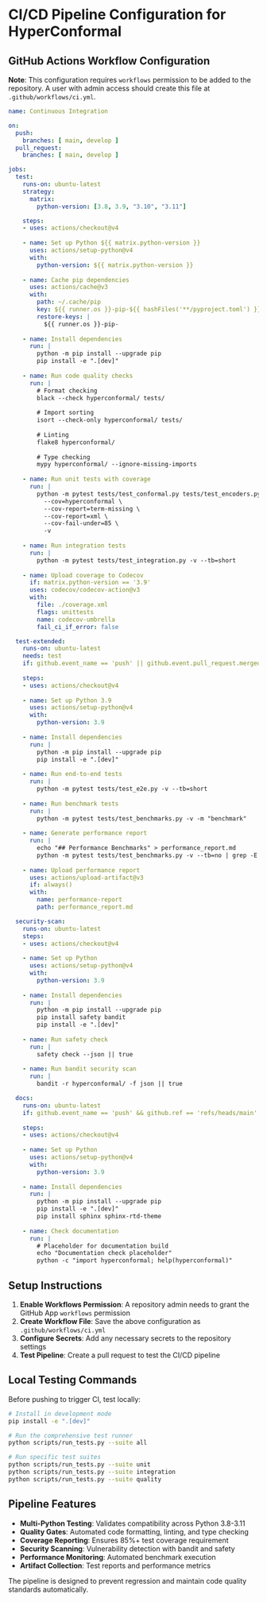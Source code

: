 # CI/CD Pipeline Configuration for HyperConformal

## GitHub Actions Workflow Configuration

**Note**: This configuration requires `workflows` permission to be added to the repository. A user with admin access should create this file at `.github/workflows/ci.yml`.

```yaml
name: Continuous Integration

on:
  push:
    branches: [ main, develop ]
  pull_request:
    branches: [ main, develop ]

jobs:
  test:
    runs-on: ubuntu-latest
    strategy:
      matrix:
        python-version: [3.8, 3.9, "3.10", "3.11"]

    steps:
    - uses: actions/checkout@v4
    
    - name: Set up Python ${{ matrix.python-version }}
      uses: actions/setup-python@v4
      with:
        python-version: ${{ matrix.python-version }}
    
    - name: Cache pip dependencies
      uses: actions/cache@v3
      with:
        path: ~/.cache/pip
        key: ${{ runner.os }}-pip-${{ hashFiles('**/pyproject.toml') }}
        restore-keys: |
          ${{ runner.os }}-pip-
    
    - name: Install dependencies
      run: |
        python -m pip install --upgrade pip
        pip install -e ".[dev]"
    
    - name: Run code quality checks
      run: |
        # Format checking
        black --check hyperconformal/ tests/
        
        # Import sorting
        isort --check-only hyperconformal/ tests/
        
        # Linting
        flake8 hyperconformal/
        
        # Type checking
        mypy hyperconformal/ --ignore-missing-imports
    
    - name: Run unit tests with coverage
      run: |
        python -m pytest tests/test_conformal.py tests/test_encoders.py tests/test_hyperconformal.py tests/test_metrics.py tests/test_utils.py \
          --cov=hyperconformal \
          --cov-report=term-missing \
          --cov-report=xml \
          --cov-fail-under=85 \
          -v
    
    - name: Run integration tests
      run: |
        python -m pytest tests/test_integration.py -v --tb=short
    
    - name: Upload coverage to Codecov
      if: matrix.python-version == '3.9'
      uses: codecov/codecov-action@v3
      with:
        file: ./coverage.xml
        flags: unittests
        name: codecov-umbrella
        fail_ci_if_error: false

  test-extended:
    runs-on: ubuntu-latest
    needs: test
    if: github.event_name == 'push' || github.event.pull_request.merged == true
    
    steps:
    - uses: actions/checkout@v4
    
    - name: Set up Python 3.9
      uses: actions/setup-python@v4
      with:
        python-version: 3.9
    
    - name: Install dependencies
      run: |
        python -m pip install --upgrade pip
        pip install -e ".[dev]"
    
    - name: Run end-to-end tests
      run: |
        python -m pytest tests/test_e2e.py -v --tb=short
    
    - name: Run benchmark tests
      run: |
        python -m pytest tests/test_benchmarks.py -v -m "benchmark"
    
    - name: Generate performance report
      run: |
        echo "## Performance Benchmarks" > performance_report.md
        python -m pytest tests/test_benchmarks.py -v --tb=no | grep -E "(PASSED|FAILED|ERROR|::)" >> performance_report.md || true
    
    - name: Upload performance report
      uses: actions/upload-artifact@v3
      if: always()
      with:
        name: performance-report
        path: performance_report.md

  security-scan:
    runs-on: ubuntu-latest
    steps:
    - uses: actions/checkout@v4
    
    - name: Set up Python
      uses: actions/setup-python@v4
      with:
        python-version: 3.9
    
    - name: Install dependencies
      run: |
        python -m pip install --upgrade pip
        pip install safety bandit
        pip install -e ".[dev]"
    
    - name: Run safety check
      run: |
        safety check --json || true
    
    - name: Run bandit security scan
      run: |
        bandit -r hyperconformal/ -f json || true

  docs:
    runs-on: ubuntu-latest
    if: github.event_name == 'push' && github.ref == 'refs/heads/main'
    
    steps:
    - uses: actions/checkout@v4
    
    - name: Set up Python
      uses: actions/setup-python@v4
      with:
        python-version: 3.9
    
    - name: Install dependencies
      run: |
        python -m pip install --upgrade pip
        pip install -e ".[dev]"
        pip install sphinx sphinx-rtd-theme
    
    - name: Check documentation
      run: |
        # Placeholder for documentation build
        echo "Documentation check placeholder"
        python -c "import hyperconformal; help(hyperconformal)"
```

## Setup Instructions

1. **Enable Workflows Permission**: A repository admin needs to grant the GitHub App `workflows` permission
2. **Create Workflow File**: Save the above configuration as `.github/workflows/ci.yml`
3. **Configure Secrets**: Add any necessary secrets to the repository settings
4. **Test Pipeline**: Create a pull request to test the CI/CD pipeline

## Local Testing Commands

Before pushing to trigger CI, test locally:

```bash
# Install in development mode
pip install -e ".[dev]"

# Run the comprehensive test runner
python scripts/run_tests.py --suite all

# Run specific test suites
python scripts/run_tests.py --suite unit
python scripts/run_tests.py --suite integration
python scripts/run_tests.py --suite quality
```

## Pipeline Features

- **Multi-Python Testing**: Validates compatibility across Python 3.8-3.11
- **Quality Gates**: Automated code formatting, linting, and type checking
- **Coverage Reporting**: Ensures 85%+ test coverage requirement
- **Security Scanning**: Vulnerability detection with bandit and safety
- **Performance Monitoring**: Automated benchmark execution
- **Artifact Collection**: Test reports and performance metrics

The pipeline is designed to prevent regression and maintain code quality standards automatically.